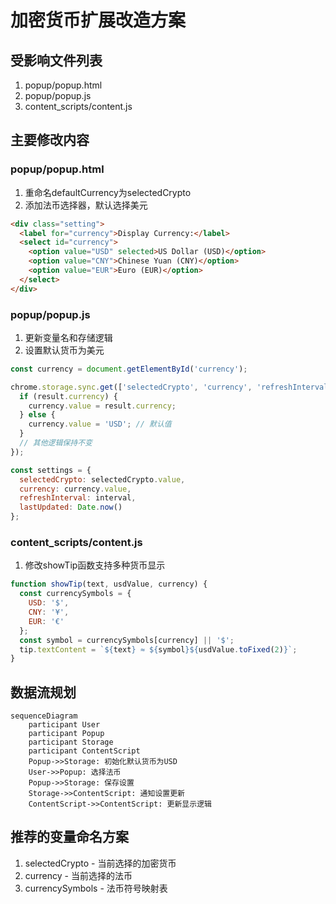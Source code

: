 # 加密货币扩展改造方案

## 受影响文件列表
1. popup/popup.html
2. popup/popup.js
3. content_scripts/content.js

## 主要修改内容

### popup/popup.html
1. 重命名defaultCurrency为selectedCrypto
2. 添加法币选择器，默认选择美元
```html
<div class="setting">
  <label for="currency">Display Currency:</label>
  <select id="currency">
    <option value="USD" selected>US Dollar (USD)</option>
    <option value="CNY">Chinese Yuan (CNY)</option>
    <option value="EUR">Euro (EUR)</option>
  </select>
</div>
```

### popup/popup.js
1. 更新变量名和存储逻辑
2. 设置默认货币为美元
```javascript
const currency = document.getElementById('currency');

chrome.storage.sync.get(['selectedCrypto', 'currency', 'refreshInterval', 'lastUpdated'], (result) => {
  if (result.currency) {
    currency.value = result.currency;
  } else {
    currency.value = 'USD'; // 默认值
  }
  // 其他逻辑保持不变
});

const settings = {
  selectedCrypto: selectedCrypto.value,
  currency: currency.value,
  refreshInterval: interval,
  lastUpdated: Date.now()
};
```

### content_scripts/content.js
1. 修改showTip函数支持多种货币显示
```javascript
function showTip(text, usdValue, currency) {
  const currencySymbols = {
    USD: '$',
    CNY: '¥',
    EUR: '€'
  };
  const symbol = currencySymbols[currency] || '$';
  tip.textContent = `${text} ≈ ${symbol}${usdValue.toFixed(2)}`;
}
```

## 数据流规划
```mermaid
sequenceDiagram
    participant User
    participant Popup
    participant Storage
    participant ContentScript
    Popup->>Storage: 初始化默认货币为USD
    User->>Popup: 选择法币
    Popup->>Storage: 保存设置
    Storage->>ContentScript: 通知设置更新
    ContentScript->>ContentScript: 更新显示逻辑
```

## 推荐的变量命名方案
1. selectedCrypto - 当前选择的加密货币
2. currency - 当前选择的法币
3. currencySymbols - 法币符号映射表